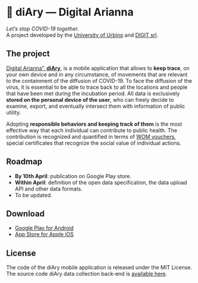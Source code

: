 # 📖 diAry — Digital Arianna

_Let’s stop COVID-19 together._  
A project developed by the [University of Urbino](https://www.uniurb.it) and [DIGIT srl](http://digit.srl).

## The project

[Digital Arianna”, **diAry**](https://covid19app.uniurb.it/en/diary-lets-stop-covid-19-together/), is a mobile application that allows to **keep trace**, on your own device and in any circumstance, of movements that are relevant to the containment of the diffusion of COVID-19. To face the diffusion of the virus, it is essential to be able to trace back to all the locations and people that have been met during the incubation period.
All data is exclusively **stored on the personal device of the user**, who can freely decide to examine, export, and eventually intersect them with information of public utility.

Adopting **responsible behaviors and keeping track of them** is the most effective way that each individual can contribute to public health. The contribution is recognized and quantified in terms of [WOM vouchers](https://wom.social), special certificates that recognize the social value of individual actions.

## Roadmap

* **By 10th April**: publication on Google Play store.
* **Within April**: definition of the open data specification, the data upload API and other data formats.
* To be updated.

## Download

* [Google Play for Android](https://play.google.com/apps/testing/srl.digit.diary)
* [App Store for Apple iOS](https://testflight.apple.com/join/RMZqdjPh)

## License

The code of the diAry mobile application is released under the MIT License.
The source code diAry data collection back-end is [available here](https://github.com/digit-srl/diAry-backend).
